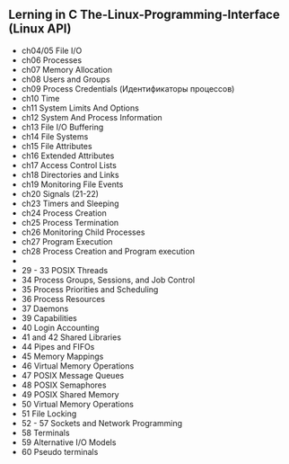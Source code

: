## Lerning in C The-Linux-Programming-Interface (Linux API)

- ch04/05 File I/O
- ch06 Processes
- ch07 Memory Allocation
- ch08 Users and Groups
- ch09 Process Credentials (Идентификаторы процессов)
- ch10 Time
- ch11 System Limits And Options 
- ch12 System And Process Information
- ch13 File I/O Buffering
- ch14 File Systems
- ch15 File Attributes
- ch16 Extended Attributes
- ch17 Access Control Lists
- ch18 Directories and Links
- ch19 Monitoring File Events
- ch20 Signals (21-22)
- ch23 Timers and Sleeping
- ch24 Process Creation
- ch25 Process Termination
- ch26 Monitoring Child Processes
- ch27 Program Execution
- ch28 Process Creation and Program execution
- 
- 29 - 33 POSIX Threads
- 34 Process Groups, Sessions, and Job Control
- 35 Process Priorities and Scheduling
- 36 Process Resources
- 37 Daemons
- 39 Capabilities
- 40 Login Accounting
- 41 and 42 Shared Libraries
- 44 Pipes and FIFOs
- 45 Memory Mappings
- 46 Virtual Memory Operations
- 47 POSIX Message Queues
- 48 POSIX Semaphores
- 49 POSIX Shared Memory
- 50 Virtual Memory Operations
- 51 File Locking
- 52 - 57 Sockets and Network Programming
- 58 Terminals
- 59 Alternative I/O Models
- 60 Pseudo terminals